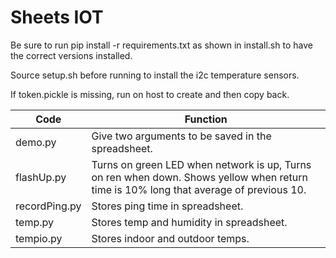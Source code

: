 Sheets IOT
==========
Be sure to run pip install -r requirements.txt as shown in install.sh
to have the correct versions installed.

Source setup.sh before running to install the i2c temperature sensors.

If token.pickle is missing, run on host to create and then 
copy back.


| Code | Function |
| ---- | -------- |
| demo.py | Give two arguments to be saved in the spreadsheet. |
| flashUp.py | Turns on green LED when network is up, Turns on ren when down.  Shows yellow when return time is 10% long that average of previous 10. |
| recordPing.py | Stores ping time in spreadsheet.         |
| temp.py       | Stores temp and humidity in spreadsheet. |
| tempio.py     | Stores indoor and outdoor temps.         |
